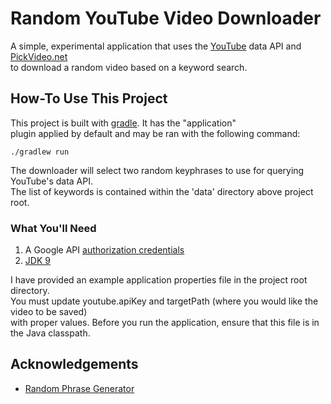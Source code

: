 # Random YouTube Video Downloader  
A simple, experimental application that uses the [YouTube](https://youtube.com) data API and [PickVideo.net](https://pickvideo.net)  
to download a random video based on a keyword search.  

## How-To Use This Project
This project is built with [gradle](https://gradle.org/). It has the "application"  
plugin applied by default and may be ran with the following command:  
```
./gradlew run  
```  
The downloader will select two random keyphrases to use for querying YouTube's data API.  
The list of keywords is contained within the 'data' directory above project root.  

### What You'll Need
1. A Google API [authorization credentials](https://developers.google.com/youtube/registering_an_application)  
2. [JDK 9](http://www.oracle.com/technetwork/java/javase/downloads/jdk9-downloads-3848520.html)  

I have provided an example application properties file in the project root directory.  
You must update youtube.apiKey and targetPath (where you would like the video to be saved)  
with proper values. Before you run the application, ensure that this file is in  
the Java classpath.  

## Acknowledgements
* [Random Phrase Generator](https://randomwordgenerator.com/phrase.php)
